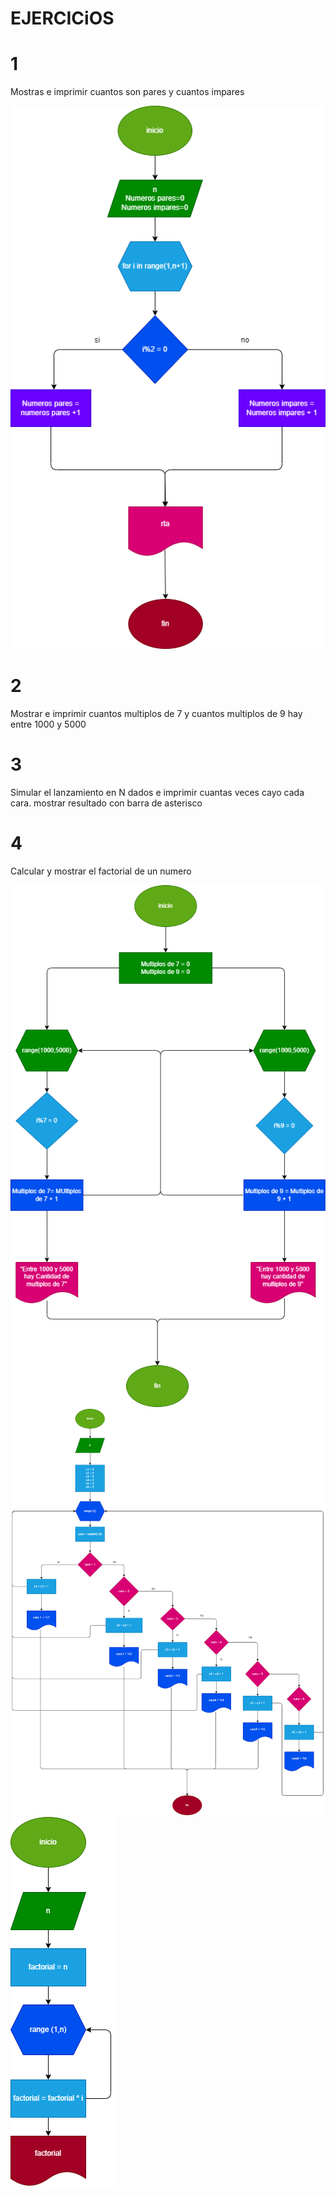# EJERCICiOS
# 1
Mostras e imprimir cuantos son pares y cuantos impares
 
![Diagrama de flujo](Diagrama1.png "Diagrama de flujo")
# 2
Mostrar e imprimir cuantos multiplos de 7 y cuantos multiplos de 9 hay entre 1000 y 5000

# 3
Simular el lanzamiento en N dados e imprimir cuantas veces cayo cada cara. mostrar resultado con barra de asterisco

# 4 
Calcular y mostrar el factorial de un numero 


![Diagrama de flujo](Diagrama2.png "Diagrama de flujo")
![Diagrama de flujo](Diagrama3.png "Diagrama de flujo")
![Diagrama de flujo](Diagrama4.png "Diagrama de flujo")



